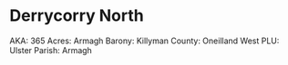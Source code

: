 # Derrycorry North

AKA: 365
Acres: Armagh
Barony: Killyman
County: Oneilland West
PLU: Ulster
Parish: Armagh